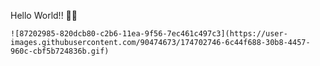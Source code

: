 Hello World!! 👋🏾

	![87202985-820dcb80-c2b6-11ea-9f56-7ec461c497c3](https://user-images.githubusercontent.com/90474673/174702746-6c44f688-30b8-4457-960c-cbf5b724836b.gif)
